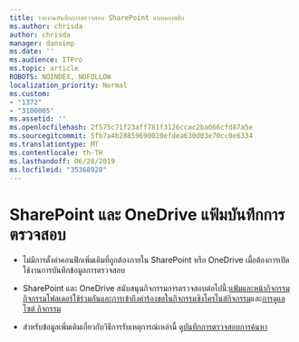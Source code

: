 ```yaml
---
title: รายงานบันทึกการตรวจสอบ SharePoint แบบคลาสสิก
ms.author: chrisda
author: chrisda
manager: dansimp
ms.date: ''
ms.audience: ITPro
ms.topic: article
ROBOTS: NOINDEX, NOFOLLOW
localization_priority: Normal
ms.custom:
- "1372"
- "3100005"
ms.assetid: ''
ms.openlocfilehash: 2f575c71f23aff781f3126ccac2ba066cfd87a5e
ms.sourcegitcommit: 5fb7a4b28859690020efdea630d03e70cc0e6334
ms.translationtype: MT
ms.contentlocale: th-TH
ms.lasthandoff: 06/28/2019
ms.locfileid: "35368928"
---
```

# <a name="sharepoint-and-onedrive-audit-logs"></a>SharePoint และ OneDrive แฟ้มบันทึกการตรวจสอบ

- ไม่มีการตั้งค่าคอนฟิกเพิ่มเติมที่ถูกต้องภายใน SharePoint หรือ OneDrive เมื่อต้องการเปิดใช้งานการบันทึกข้อมูลการตรวจสอบ

- SharePoint และ OneDrive สนับสนุนกิจกรรมการตรวจสอบต่อไปนี้:[แฟ้มและหน้ากิจกรรม](https://docs.microsoft.com/office365/securitycompliance/search-the-audit-log-in-security-and-compliance#file-and-page-activities)[กิจกรรมโฟลเดอร์](https://docs.microsoft.com/office365/securitycompliance/search-the-audit-log-in-security-and-compliance#folder-activities)[ใช้ร่วมกันและการเข้าถึงคำร้องขอในกิจกรรม](https://docs.microsoft.com/office365/securitycompliance/search-the-audit-log-in-security-and-compliance#sharing-and-access-request-activities)[ซิงโครไนส์กิจกรรม](https://docs.microsoft.com/office365/securitycompliance/search-the-audit-log-in-security-and-compliance#synchronization-activities)และ[การดูแลไซต์ กิจกรรม](https://docs.microsoft.com/office365/securitycompliance/search-the-audit-log-in-security-and-compliance#site-administration-activities)

- สำหรับข้อมูลเพิ่มเติมเกี่ยวกับวิธีการรับเหตุการณ์เหล่านี้ ดู[บันทึกการตรวจสอบการค้นหา](https://docs.microsoft.com/office365/securitycompliance/search-the-audit-log-in-security-and-compliance#search-the-audit-log)